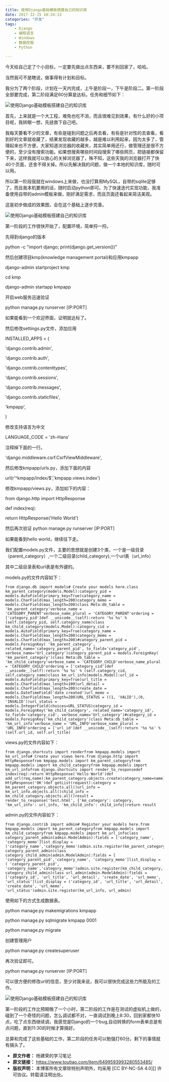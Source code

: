 ```yaml
---
title: 使用Django基础模板搭建自己的知识库
date: 2017-12-15 10:24:13
categories: "开发"
tags:
	- Django
	- 编程语言
	- Windows
	- 数据挖掘
	- Python

---
```


今天给自己定了个小目标，一定要先做出点东西来，要不别回家了，哈哈。

当然我可不是瞎说，做事得有计划和目标。

我分为了两个阶段，计划在一天内完成，上午是阶段一，下午是阶段二。第一阶段全部要完成，第二阶段满足60分算是达标。任务和细节如下：

![使用Django基础模板搭建自己的知识库][Django]

首先，上来就是一个大工程，难免也吃不消，而且很难见到效果，有什么好的小项目呢，我转眼一想，先拯救下自己吧。

我每天要看不少的文章，有些是碰到问题之后再去看，有些是针对性的去查看，看到好的文章就收藏了，结果发现收藏的越多，越是难以利用起来，因为太多了，管理起来也不方便，大家知道浏览器的收藏夹，其实简单用还行，做管理还是很不方便的，至少没有搜索功能。如果想搜索哪些时间段搜索了哪些网页，把链接都保留下来，这样我就可以放心的关掉浏览器了，殊不知，这些天我的浏览器打开了快40个页面，还舍不得关掉。所以先解决我的问题，做一个本地的知识库，随时可以用。

所以第一阶段我就在windows上来做，也没打算用MySQL，自带的sqlite足够了。而且我本机要用的话，随时启动python即可。为了快速迭代实现功能，我准备使用自带的admin模板来做，刚好满足需求，而且页面还看起来简洁美观。

这是初步做成的效果图，会在这个基础上逐步完善。

![使用Django基础模板搭建自己的知识库][Django 1]

第一阶段的工作很快开始了，配置环境，简单捋一捋。

先得到django的版本

python -c "import django; print(django.get\_version())"

然后创建项目kmp(knowledge management portal)和应用kmpapp

django-admin startproject kmp

cd kmp

django-admin startapp kmpapp

开启web服务迅速验证

python manage.py runserver \[IP:PORT\]

如果能看到一个欢迎界面，证明就达标了。

然后修改settings.py文件，添加应用

INSTALLED\_APPS = (

'django.contrib.admin',

'django.contrib.auth',

'django.contrib.contenttypes',

'django.contrib.sessions',

'django.contrib.messages',

'django.contrib.staticfiles',

'kmpapp',

)

修改支持语言为中文

LANGUAGE\_CODE = 'zh-Hans'

注释掉下面的一行。

'django.middleware.csrf.CsrfViewMiddleware',

然后修改kmpapp/urls.py，添加下面的内容

url(r'^kmpapp/index/$','kmpapp.views.index')

修改kmpapp/views.py，添加如下的内容：

from django.http import HttpResponse

def index(req):

return HttpResponse('Hello World')

然后再次验证 python manage.py runserver \[IP:PORT\]

如果能看到hello world，继续往下走。

我们配置models.py文件，主要的思想就是创建3个类，一个是一级目录（parent\_category）,一个二级目录(child\_category),一个url表（url\_info）

其中二级目录表和url表是有外键的。

models.py的文件内容如下：

``````````
from django.db import models# Create your models here.class km_parent_category(models.Model):category_pid = models.AutoField(primary_key=True)category_name = models.CharField(max_length=200)category_memo = models.CharField(max_length=200)class Meta:db_table = 'km_parent_category'verbose_name = 'CATEGORY_PARENT'verbose_name_plural = 'CATEGORY_PARENT'ordering = ['category_pid']def __unicode__(self):return '%s %s' % (self.category_pid, self.category_name)class km_child_category(models.Model):category_cid = models.AutoField(primary_key=True)category_name = models.CharField(max_length=200)category_memo = models.CharField(max_length=200)#category_parent_pid = models.ForeignKey( 'km_parent_category', related_name='category_parent_pid', to_field='category_pid', verbose_name='Url_category')category_parent_pid = models.ForeignKey( 'km_parent_category')class Meta:db_table = 'km_child_category'verbose_name = 'CATEGORY_CHILD'verbose_name_plural = 'CATEGORY_CHILD'ordering = ['category_cid']def __unicode__(self):return '%s %s' % (self.category_cid, self.category_name)class km_url_info(models.Model):url_id = models.AutoField(primary_key=True)url_title = models.CharField(max_length=100)url_detail = models.CharField(max_length=200)create_date = models.DateTimeField('date created')url_memo = models.CharField(max_length=200)URL_STATUS = ((1, 'VALID'),(0, 'INVALID'))url_status = models.IntegerField(choices=URL_STATUS)category_id = models.ForeignKey('km_child_category', related_name='category_id', to_field='category_cid', verbose_name='Url_category')#category_id = models.ForeignKey('km_child_category')class Meta:db_table = 'km_url_info'verbose_name = 'URL_INFO'verbose_name_plural = 'URL_INFO'ordering = ['url_id']def __unicode__(self):return '%s %s' % (self.url_id, self.url_title)
``````````

views.py的文件内容如下：

``````````
from django.shortcuts import renderfrom kmpapp.models import km_url_info# Create your views here.from django.http import HttpResponsefrom kmpapp.models import km_parent_categoryfrom kmpapp.models import km_child_categoryfrom kmpapp.models import km_url_infofrom django.shortcuts import render_to_responsedef index(req):return HttpResponse('Hello World')def add_url(req,name):km_parent_category.objects.create(category_name=name)return HttpResponse('OK')def getList(request):category = km_parent_category.objects.all()url_info = km_url_info.objects.all()child_info = km_child_category.objects.all()result = render_to_response('test.html', {'km_category': category, 'km_url_info': url_info, 'km_child_info': child_info})return result
``````````

admin.py的文件内容如下：

``````````
from django.contrib import admin# Register your models here.from kmpapp.models import km_parent_categoryfrom kmpapp.models import km_child_categoryfrom kmpapp.models import km_url_infoclass category_parent_admin(admin.ModelAdmin):fields = ['category_name', 'category_memo']list_display = ('category_name','category_memo')admin.site.register(km_parent_category, category_parent_admin)class category_child_admin(admin.ModelAdmin):fields = [ 'category_parent_pid','category_name', 'category_memo']list_display = ( 'category_parent_pid', 'category_name','category_memo')admin.site.register(km_child_category, category_child_admin)class url_admin(admin.ModelAdmin):fields = ['category_id', 'url_title', 'url_detail', 'create_date', 'url_memo', 'url_status']list_display = ('category_id', 'url_title', 'url_detail', 'create_date', 'url_memo', 'url_status')admin.site.register(km_url_info, url_admin)
``````````

使用如下的方式生成数据表。

python manage.py makemigrations kmpapp

python manage.py sqlmigrate kmpapp 0001

python manage.py migrate

创建管理用户

python manage.py createsuperuser

再次验证即可。

python manage.py runserver \[IP:PORT\]

可以很方便的修改url的信息，至少对我来说，我可以很快完成这些力所能及的工作。

![使用Django基础模板搭建自己的知识库][Django 2]

第一阶段的工作比预期晚了一个小时，第二阶段的工作是在测试的虚拟机上做的，碰到了一个奇怪的问题，怎么调试都不对，一直调试到晚上8:30，回到家都快10点，吃了点东西继续调，我感觉是Django的一个bug,自动转换的form表单总是有点问题，直到11:30的时候才算搞好。

总算和完成了这些基础的工作，第二阶段的任务可以勉强打60分。剩下的事情就有搞头了。


[Django]: static/resources/crawler/IQV6-ZE6B-IFZR.jpg
[Django 1]: static/resources/crawler/FZBF-QERR-RM6J.jpg
[Django 2]: static/resources/crawler/ANUA-2EYM-BBEJ.jpg
 *  **原文作者：** 杨建荣的学习笔记
 *  **原文链接：** https://www.toutiao.com/item/6499593993280553485/
 *  **版权声明：** 本博客所有文章除特别声明外，均采用 [CC BY-NC-SA 4.0][] 许可协议。转载请注明出处。
